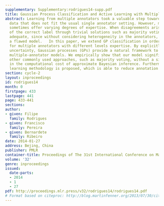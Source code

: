 ```yaml
---
supplementary: Supplementary:rodrigues14-supp.pdf
title: Gaussian Process Classification and Active Learning with Multiple Annotators
abstract: Learning from multiple annotators took a valuable step towards modelling
  data that does not fit the usual single annotator setting. However, multiple annotators
  sometimes offer varying degrees of expertise. When disagreements arise, the establishment
  of the correct label through trivial solutions such as majority voting may not be
  adequate, since without considering heterogeneity in the annotators, we risk generating
  a flawed model.   In this paper, we extend GP classification in order to account
  for multiple annotators with different levels expertise. By explicitly handling
  uncertainty, Gaussian processes (GPs) provide a natural framework to build proper
  multiple-annotator models. We empirically show that our model significantly outperforms
  other commonly used approaches, such as majority voting, without a significant increase
  in the computational cost of approximate Bayesian inference. Furthermore, an active
  learning methodology is proposed, which is able to reduce annotation cost even further.
section: cycle-2
layout: inproceedings
id: rodrigues14
month: 0
firstpage: 433
lastpage: 441
page: 433-441
sections: 
author:
- given: Filipe
  family: Rodrigues
- given: Francisco
  family: Pereira
- given: Bernardete
  family: Ribeiro
date: 2014-01-27
address: Bejing, China
publisher: PMLR
container-title: Proceedings of The 31st International Conference on Machine Learning
volume: '32'
genre: inproceedings
issued:
  date-parts:
  - 2014
  - 1
  - 27
pdf: http://proceedings.mlr.press/v32/rodrigues14/rodrigues14.pdf
# Format based on citeproc: http://blog.martinfenner.org/2013/07/30/citeproc-yaml-for-bibliographies/
---
```

